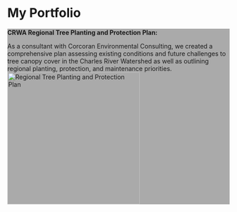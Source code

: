 # My Portfolio

<section style="background-color:#AAAAAA">
<b>CRWA Regional Tree Planting and Protection Plan:</b>
  <p>
  </p>As a consultant with Corcoran Environmental Consulting, we created a comprehensive plan assessing existing conditions and future challenges to tree canopy cover in the 
Charles River Watershed as well as outlining regional planting, protection, and maintenance priorities.
<a href="https://storymaps.arcgis.com/stories/10fdd6beaffd4f949473a7a6dc70f745">
<img style="border-width=100%;" src="treeplan.png" alt="Regional Tree Planting and Protection Plan" width="300" height="300">
</a>
</section>
